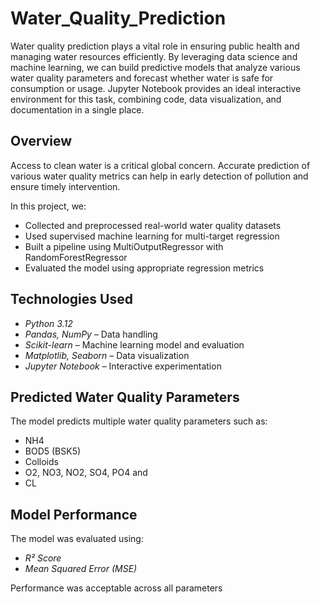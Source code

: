 # Water_Quality_Prediction
Water quality prediction plays a vital role in ensuring public health and managing water resources efficiently. By leveraging data science and machine learning, we can build predictive models that analyze various water quality parameters and forecast whether water is safe for consumption or usage. Jupyter Notebook provides an ideal interactive environment for this task, combining code, data visualization, and documentation in a single place.

## Overview

Access to clean water is a critical global concern. Accurate prediction of various water quality metrics can help in early detection of pollution and ensure timely intervention.

In this project, we:

- Collected and preprocessed real-world water quality datasets
- Used supervised machine learning for multi-target regression
- Built a pipeline using MultiOutputRegressor with RandomForestRegressor
- Evaluated the model using appropriate regression metrics

## Technologies Used

- *Python 3.12*
- *Pandas, NumPy* – Data handling
- *Scikit-learn* – Machine learning model and evaluation
- *Matplotlib, Seaborn* – Data visualization
- *Jupyter Notebook* – Interactive experimentation


## Predicted Water Quality Parameters

The model predicts multiple water quality parameters such as:

- NH4
- BOD5 (BSK5)
- Colloids
- O2, NO3, NO2, SO4, PO4 and 
- CL

## Model Performance

The model was evaluated using:

- *R² Score*
- *Mean Squared Error (MSE)*

Performance was acceptable across all parameters

